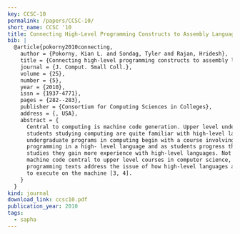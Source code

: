 ```yaml
---
key: CCSC-10
permalink: /papers/CCSC-10/
short_name: CCSC '10
title: Connecting High-Level Programming Constructs to Assembly Language Using Frances
bib: |
  @article{pokorny2010connecting,
    author = {Pokorny, Kian L. and Sondag, Tyler and Rajan, Hridesh},
    title = {Connecting high-level programming constructs to assembly language using Frances: tutorial presentation},
    journal = {J. Comput. Small Coll.},
    volume = {25},
    number = {5},
    year = {2010},
    issn = {1937-4771},
    pages = {282--283},
    publisher = {Consortium for Computing Sciences in Colleges},
    address = {, USA},
    abstract = {
      Central to computing is machine code generation. Upper level undergraduate
      students studying computing are quite familiar with high-level languages. Most
      undergraduate programs in computing begin with a course involving computer
      programming in a high- level language and as students progress through their
      studies they gain more experience with high-level languages. Not only is the
      machine code central to upper level courses in computer science, introductory
      programming texts address the issue of how high-level languages are translated
      to execute on the machine [3, 4].
    }
  }
kind: journal
download_link: ccsc10.pdf
publication_year: 2010
tags:
  - sapha
---
```

